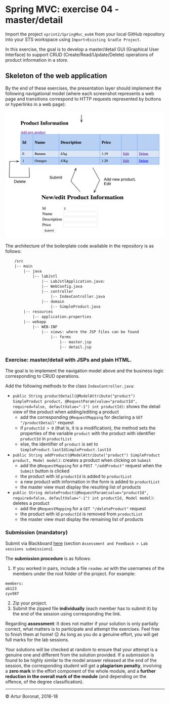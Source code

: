 <link rel='stylesheet' href='web/swiss.css'/>

# Spring MVC: exercise 04 - master/detail

Import the project `sprint2/SpringMvc_ex04` from your local GitHub repository into your STS workspace using `Import>Existing Gradle Project`.

In this exercise, the goal is to develop a master/detail GUI (Graphical User Interface) to support CRUD (Create/Read/Update/Delete) operations of product information in a store. 


## Skeleton of the web application

By the end of these exercises, the presentation layer should implement the following navigational model (where each screenshot represents a web page and transitions correspond to HTTP requests represented by buttons or hyperlinks in a web page):

<img src="web/navModel.png" alt="navigational model" width="500" height="400">

The architecture of the boilerplate code available in the repository is as follows:

		/src
		|-- main
	        |-- java
	            |-- labJstl
	                |-- LabJstlApplication.java: 
	                |-- WebConfig.java
	                |-- controller
	                    |-- IndexController.java
	                |-- domain
	                    |-- SimpleProduct.java
	        |-- resources
	            |-- application.properties
		    |-- webapp
		        |-- WEB-INF
		            |-- views: where the JSP files can be found
		                |-- forms
		                	|-- master.jsp
		                    |-- detail.jsp


### Exercise: master/detail with JSPs and plain HTML.

The goal is to implement the navigation model above and the business logic corresponding to CRUD operations.

Add the following methods to the class `IndexController.java`:
* `public String productDetail(@ModelAttribute("product") SimpleProduct product, @RequestParam(value="productId", required=false, defaultValue="-1") int productId)`: shows the detail view of the product when adding/editing a product
  * add the corresponding `@RequestMapping` for declaring a `GET "/productDetail"` request
  * if `productId > 0` (that is, it is a modification), the method sets the properties of the variable `product` with the product with identifier `productId` in `productList`  
  * else, the identifier of `product` is set to `SimpleProduct.lastIdSimpleProduct.lastId`
* `public String addProduct(@ModelAttribute("product") SimpleProduct product, Model model)`: creates a product when clicking on `Submit` 
  * add the `@RequestMapping` for a `POST "/addProduct"` request when the `Submit` button is clicked 
  * the product with id `productId` is added to `productList`
  * a new product with information in the form is added to `productList`
  * the master view must display the resulting list of products
* `public String deleteProduct(@RequestParam(value="productId", required=false, defaultValue="-1") int productId, Model model)`: deletes a product
  * add the `@RequestMapping` for a `GET "/deleteProduct"` request
  * the product with id `productId` is removed from `productList`
  * the master view must display the remaining list of products
  

### Submission (mandatory)

Submit via Blackboard [here](https://bit.ly/2CaYplN) (section `Assessment and Feedback > Lab sessions submissions`).


The **submission procedure** is as follows: 
1. If you worked in pairs, include a file `readme.md` with the usernames of the members under the root folder of the project. For example:

```
members:
ab123
zyx987
```

2. Zip your project.
3. Submit the zipped file **individually** (each member has to submit it) by the end of the session using corresponding the link.

Regarding **assessment**: It does not matter if your solution is only partially correct, what matters is to participate and attempt the exercises.﻿﻿ Feel free to finish them at home! :wink: As long as you do a genuine effort, you will get full marks for the lab sessions.

Your solutions will be checked at random to ensure that your attempt is a genuine one and different from the solution provided. If a submission is found to be highly similar to the model answer released at the end of the session, the corresponding student will get a **plagiarism penalty**, involving a **zero mark** in the effort component of the whole module, and a **further reduction in the overall mark of the module** (and depending on the offence, of the degree classification).
 
***
&copy; Artur Boronat, 2016-18